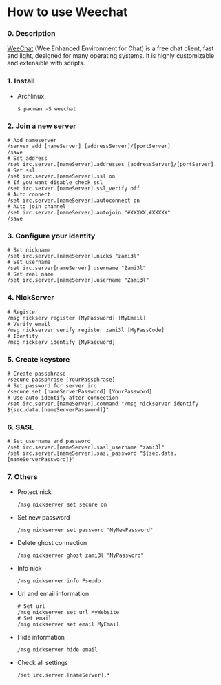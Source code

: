 How to use Weechat
===

### 0. Description
[WeeChat](https://github.com/weechat/weechat) (Wee Enhanced Environment for Chat) is a free chat client, fast and light, designed for many operating systems. It is highly customizable and extensible with scripts.

### 1. Install
- Archlinux
    ```shell
    $ pacman -S weechat
    ```

### 2. Join a new server
```shell
# Add nameserver
/server add [nameServer] [addressServer]/[portServer]
/save
# Set address
/set irc.server.[nameServer].addresses [addressServer]/[portServer]
# Set ssl
/set irc.server.[nameServer].ssl on
# If you want disable check ssl
/set irc.server.[nameServer].ssl_verify off
# Auto connect
/set irc.server.[nameServer].autoconnect on
# Auto join channel
/set irc.server.[nameServer].autojoin "#XXXXX,#XXXXX"
/save
```

### 3. Configure your identity
```shell
# Set nickname
/set irc.server.[nameServer].nicks "zami3l"
# Set username
/set irc.server[nameServer].username "Zami3l"
# Set real name
/set irc.server.[nameServer].username "Zami3l"
```

### 4. NickServer
```shell
# Register
/msg nickserv register [MyPassword] [MyEmail]
# Verify email
/msg nickserver verify register zami3l [MyPassCode]
# Identity
/msg nickserv identify [MyPassword]
```

### 5. Create keystore
```shell
# Create passphrase
/secure passphrase [YourPassphrase]
# Set password for server irc
/secure set [nameServerPassword] [YourPassword]
# Use auto identify after connection
/set irc.server.[nameServer].command "/msg nickserver identify ${sec.data.[nameServerPassword]}"
```

### 6. SASL
```shell
# Set username and password
/set irc.server.[nameServer].sasl_username "zami3l"
/set irc.server.[nameServer].sasl_password "${sec.data.[nameServerPassword]}"
```

### 7. Others
- Protect nick
    ```shell
    /msg nickserver set secure on
    ```

- Set new password
    ```shell
    /msg nickserver set password "MyNewPassword"
    ```

- Delete ghost connection
    ```shell
    /msg nickserver ghost zami3l "MyPassword"
    ```

- Info nick
    ```shell
    /msg nickserver info Pseudo
    ```

- Url and email information
    ```shell
    # Set url
    /msg nickserver set url MyWebsite
    # Set email
    /msg nickserver set email MyEmail
    ```

- Hide information
    ```shell
    /msg nickserver hide email
    ```

- Check all settings
    ```shell
    /set irc.server.[nameServer].*
    ```
